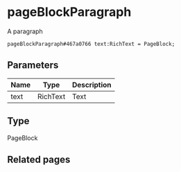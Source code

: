 # pageBlockParagraph
A paragraph

```
pageBlockParagraph#467a0766 text:RichText = PageBlock;
```

## Parameters
| Name | Type | Description |
| ---- | :----: | ----------- |
| text | RichText | Text |


## Type
PageBlock

## Related pages
